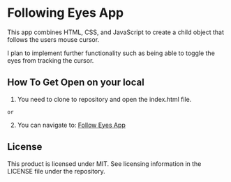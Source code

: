 # Following Eyes App

This app combines HTML, CSS, and JavaScript to create a child object that follows the users mouse cursor. 

I plan to implement further functionality such as being able to toggle the eyes from tracking the cursor. 

## How To Get Open on your local
    
   1. You need to clone to repository and open the index.html file.
    
    or
    
   2. You can navigate to: [Follow Eyes App](https://github.com/apatel544/followingEyes)
    


## License
This product is licensed under MIT. See licensing information in the LICENSE file under the repository.
